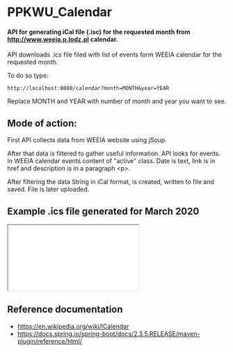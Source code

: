# PPKWU_Calendar

#### API for generating iCal file (.isc) for the requested month from http://www.weeia.p.lodz.pl calendar.

API downloads .ics file filed with list of events form WEEIA calendar for the requested month.

To do so type:
``` 
http://localhost:8080/calendar?month=MONTH&year=YEAR
```
Replace MONTH and YEAR with number of month and year you want to see.


## Mode of action:

First API collects data from WEEIA website using jSoup. 

After that data is filtered to gather useful information.
API looks for events. In WEEIA calendar events content of "active" class.
Date is text, link is in href and description is in a paragraph  \<p>.
  
After filtering the data String in iCal format, is created, written to file and saved.
File is later uploaded.

## Example .ics file generated for March 2020
<div>
<iframe src="/032020.ics" ></iframe>
</div>

## Reference documentation

* https://en.wikipedia.org/wiki/ICalendar
* https://docs.spring.io/spring-boot/docs/2.3.5.RELEASE/maven-plugin/reference/html/


